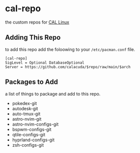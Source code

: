 # cal-repo

the custom repos for [CAL Linux](https://github.com/calacuda/cal-linux)

## Adding This Repo

to add this repo add the foloowing to your `/etc/pacman.conf` file.

```
[cal-repo]
SigLevel = Optional DatabaseOptional
Server = https://github.com/calacuda/$repo/raw/main/$arch
```

## Packages to Add

a list of things to package and add to this repo.

- pokedex-git
- autodesk-git
- auto-tmux-git
- astro-nvim-git
- astro-nvim-configs-git
- bspwm-configs-git
- qtile-configs-git
- hyprland-configs-git
- zsh-configs-git
